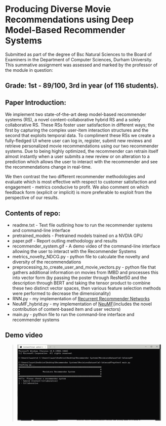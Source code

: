 # Producing Diverse Movie Recommendations using Deep Model-Based Recommender Systems 
Submitted as part of the degree of Bsc Natural Sciences to the Board of Examiners in the Department of Computer Sciences, Durham University. 
This summative assignment was assessed and marked by the professor of the module in question:
## Grade: 1st - 89/100, 3rd in year (of 116 students).
## Paper Introduction:
We implement two state-of-the-art deep model-based recommender systems (RS), a novel content-collaborative hybrid RS and a solely collaborative RS. These RSs foster user satisfaction in different ways; the first by capturing the complex user-item interaction structures and the second that exploits temporal data. To compliment these RSs we create a fully-fledged UI where user can log in, register, submit new reviews and retrieve personalized movie recommendations using our two recommender systems. Due to being highly optimized, the recommender can retrain itself almost instantly when a user submits a new review or on alteration to a prediction which allows the user to interact with the recommender and see the recommendations change in real-time. 

We then contrast the two different recommender methodologies and evaluate which is most effective with respect to customer satisfaction and engagement - metrics conducive to profit. We also comment on which feedback form (explicit or implicit) is more preferable to exploit from the perspective of our results.

## Contents of repo:
* readme.txt - Text file outlining how to run the recommender systems and command-line interface
* pretrained_models - Pretrained models trained on a NVDIA GPU
* paper.pdf - Report outling methodology and results 
* recommender_system.gif - A demo video of the command-line interface allowing the user to interact with the Recommender Systems
* metrics_novelty_NDCG.py - python file to calculate the novelty and diversity of the recommendations
* preprocessing_to_create_user_and_movie_vectors.py - python file that gathers additional information on movies from IMBD and processes this into vector form (by passing the poster through ResNet50 and the description through BERT and taking the tensor product to combine these two distinct vector spaces, then various feature selection methods were performed to decrease the dimensionality) 
* RNN.py - my implementation of [Recurrent Recommender Networks](https://alexbeutel.com/papers/rrn_wsdm2017.pdf)
* NeuMF_hybrid.py - my implementation of [NeuMF](https://arxiv.org/pdf/1708.05031.pdf)(includes the novel contribution of content-based item and user vectors)
* main.py - python file to run the command-line interface and recommender systems

## Demo video 
  > ![Gifdemo](https://github.com/Lauren-Stumpf/Recommender_Systems_Coursework/blob/main/recommender_system.gif)
  > 

